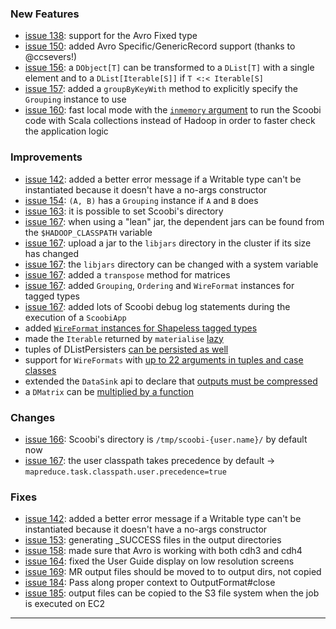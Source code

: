 ### New Features

 * [issue 138](https://github.com/NICTA/scoobi/issues/138): support for the Avro Fixed type
 * [issue 150](https://github.com/NICTA/scoobi/issues/150): added Avro Specific/GenericRecord support (thanks to @ccsevers!)
 * [issue 156](https://github.com/NICTA/scoobi/issues/156): a `DObject[T]` can be transformed to a `DList[T]` with a single element and to a `DList[Iterable[S]]` if `T <:< Iterable[S]`
 * [issue 157](https://github.com/NICTA/scoobi/issues/157): added a `groupByKeyWith` method to explicitly specify the `Grouping` instance to use
 * [issue 160](https://github.com/NICTA/scoobi/issues/160): fast local mode with the [`inmemory` argument](http://bit.ly/ZGFQtK) to run the Scoobi code with Scala collections instead of Hadoop in order to faster check the application logic

### Improvements

 * [issue 142](https://github.com/NICTA/scoobi/issues/142): added a better error message if a Writable type can't be instantiated because it doesn't have a no-args constructor
 * [issue 154](https://github.com/NICTA/scoobi/issues/154): `(A, B)` has a `Grouping` instance if `A` and `B` does
 * [issue 163](https://github.com/NICTA/scoobi/issues/163): it is possible to set Scoobi's directory
 * [issue 167](https://github.com/NICTA/scoobi/issues/167): when using a "lean" jar, the dependent jars can be found from the `$HADOOP_CLASSPATH` variable
 * [issue 167](https://github.com/NICTA/scoobi/issues/167): upload a jar to the `libjars` directory in the cluster if its size has changed
 * [issue 167](https://github.com/NICTA/scoobi/issues/167): the `libjars` directory can be changed with a system variable
 * [issue 167](https://github.com/NICTA/scoobi/issues/167): added a `transpose` method for matrices
 * [issue 167](https://github.com/NICTA/scoobi/issues/167): added `Grouping`, `Ordering` and `WireFormat` instances for tagged types
 * [issue 167](https://github.com/NICTA/scoobi/issues/167): added lots of Scoobi debug log statements during the execution of a `ScoobiApp`
 * added [`WireFormat` instances for Shapeless tagged types](http://nicta.github.com/scoobi/api/master/scala/index.html#com.nicta.scoobi.core.WireFormatImplicits)
 * made the `Iterable` returned by `materialise` [lazy](http://nicta.github.com/scoobi/api/master/scala/index.html#com.nicta.scoobi.impl.exec.BridgeStore)
 * tuples of DListPersisters [can be persisted as well](http://nicta.github.com/scoobi/api/master/scala/index.html#com.nicta.scoobi.application.Persister$)
 * support for `WireFormats` with [up to 22 arguments in tuples and case classes](http://nicta.github.com/scoobi/api/master/scala/index.html#com.nicta.scoobi.core.WireFormatImplicits)
 * extended the `DataSink` api to declare that [outputs must be compressed](http://nicta.github.com/scoobi/api/master/scala/index.html#com.nicta.scoobi.io.DataSink)
 * a `DMatrix` can be [multiplied by a function](http://nicta.github.com/scoobi/api/master/scala/index.html#com.nicta.scoobi.lib.LinearAlgebra$)

### Changes

 * [issue 166](https://github.com/NICTA/scoobi/issues/166): Scoobi's directory is `/tmp/scoobi-{user.name}/` by default now
 * [issue 167](https://github.com/NICTA/scoobi/issues/167): the user classpath takes precedence by default -> `mapreduce.task.classpath.user.precedence=true`

### Fixes

 * [issue 142](https://github.com/NICTA/scoobi/issues/142): added a better error message if a Writable type can't be instantiated because it doesn't have a no-args constructor
 * [issue 153](https://github.com/NICTA/scoobi/issues/153): generating _SUCCESS files in the output directories
 * [issue 158](https://github.com/NICTA/scoobi/issues/158): made sure that Avro is working with both cdh3 and cdh4
 * [issue 164](https://github.com/NICTA/scoobi/issues/164): fixed the User Guide display on low resolution screens
 * [issue 169](https://github.com/NICTA/scoobi/issues/169): MR output files should be moved to to output dirs, not copied
 * [issue 184](https://github.com/NICTA/scoobi/issues/184): Pass along proper context to OutputFormat#close
 * [issue 185](https://github.com/NICTA/scoobi/issues/185): output files can be copied to the S3 file system when the job is executed on EC2

------ 
